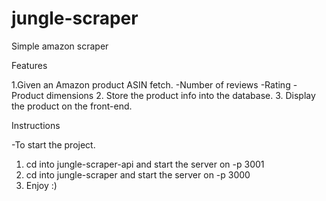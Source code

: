 # jungle-scraper
Simple amazon scraper

Features

1.Given an Amazon product ASIN fetch.
  -Number of reviews
  -Rating
  -Product dimensions
2. Store the product info into the database.
3. Display the product on the front-end.

Instructions

-To start the project.
1. cd into jungle-scraper-api and start the server on -p 3001
2. cd into jungle-scraper and start the server on -p 3000
3. Enjoy :)
